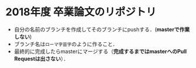 # 2018年度 卒業論文のリポジトリ
- 自分の名前のブランチを作成してそのブランチにpushする．(**masterで作業しない**)
- ブランチ名は``ローマ字苗字``のように作ること．
- 最終的に完成したらmasterにマージする（**完成するまではmasterへのPull Requestは出さない**）．
